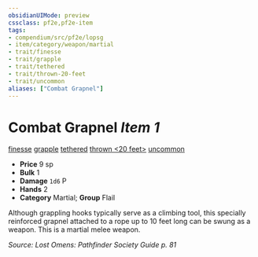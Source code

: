 ```yaml
---
obsidianUIMode: preview
cssclass: pf2e,pf2e-item
tags:
- compendium/src/pf2e/lopsg
- item/category/weapon/martial
- trait/finesse
- trait/grapple
- trait/tethered
- trait/thrown-20-feet
- trait/uncommon
aliases: ["Combat Grapnel"]
---
```

# Combat Grapnel *Item 1*  
[finesse](/rules/traits/finesse.md)  [grapple](/rules/traits/grapple.md)  [tethered](/rules/traits/tethered-b1.md)  [thrown <20 feet>](/rules/traits/thrown.md)  [uncommon](/rules/traits/uncommon.md)  

- **Price** 9 sp
- **Bulk** 1
- **Damage** `1d6` P
- **Hands** 2
- **Category** Martial; **Group** Flail 

Although grappling hooks typically serve as a climbing tool, this specially reinforced grapnel attached to a rope up to 10 feet long can be swung as a weapon. This is a martial melee weapon.

*Source: Lost Omens: Pathfinder Society Guide p. 81*